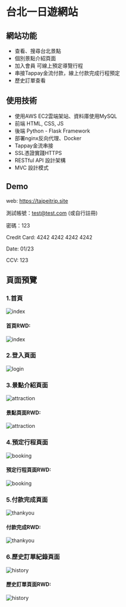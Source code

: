 # 台北一日遊網站

## 網站功能
* 查看、搜尋台北景點
* 個別景點介紹頁面
* 加入會員 可線上預定導覽行程
* 串接Tappay金流付款，線上付款完成行程預定
* 歷史訂單查看


## 使用技術
- 使用AWS EC2雲端架站、資料庫使用MySQL
- 前端 HTML, CSS, JS
- 後端 Python - Flask Framework
- 部署nginx反向代理、Docker 
- Tappay金流串接
- SSL憑證實踐HTTPS
- RESTful API 設計架構
- MVC 設計模式

## Demo
web: https://taipeitrip.site

測試帳號：test@test.com (或自行註冊)

密碼：123

Credit Card: 4242 4242 4242 4242

Date: 01/23

CCV: 123

## 頁面預覽
### 1.首頁
![index](./github-png/1-1index.jpeg)

#### 首頁RWD:
![index](./github-png/1-2index.png)

### 2.登入頁面
![login](./github-png/2-1login.png)

### 3.景點介紹頁面
![attraction](./github-png/3-1attraction.jpeg)

#### 景點頁面RWD:
![attraction](./github-png/3-2attraction.jpeg)

### 4.預定行程頁面
![booking](./github-png/4-1booking.jpeg)

#### 預定行程頁面RWD:
![booking](./github-png/4-2booking.jpeg)

### 5.付款完成頁面
![thankyou](./github-png/5-1thankyou.jpeg)

#### 付款完成RWD:
![thankyou](./github-png/5-2thankyou.png)

### 6.歷史訂單紀錄頁面
![history](./github-png/6-1history.png)

#### 歷史訂單頁面RWD:
![history](./github-png/6-2history.png)